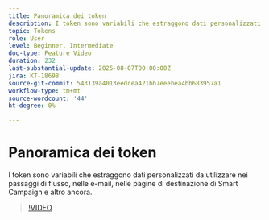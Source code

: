 ```yaml
---
title: Panoramica dei token
description: I token sono variabili che estraggono dati personalizzati da utilizzare nei passaggi di flusso, nelle e-mail, nelle pagine di destinazione di Smart Campaign e altro ancora.
topic: Tokens
role: User
level: Beginner, Intermediate
doc-type: Feature Video
duration: 232
last-substantial-update: 2025-08-07T00:00:00Z
jira: KT-18698
source-git-commit: 543139a4013eedcea421bb7eeebea4bb683957a1
workflow-type: tm+mt
source-wordcount: '44'
ht-degree: 0%

---
```



# Panoramica dei token

I token sono variabili che estraggono dati personalizzati da utilizzare nei passaggi di flusso, nelle e-mail, nelle pagine di destinazione di Smart Campaign e altro ancora.

>[!VIDEO](https://video.tv.adobe.com/v/3470580/?learn=on&enablevpops&captions=ita)

